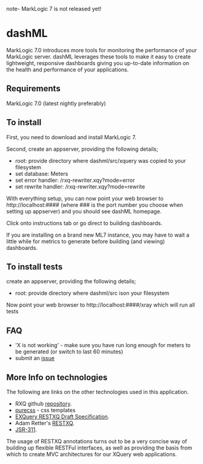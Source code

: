 note- MarkLogic 7 is not released yet!

# dashML

MarkLogic 7.0 introduces more tools for monitoring the performance of your MarkLogic server. dashML leverages these tools to make it easy to create lightweight, responsive dashboards giving you up-to-date information on the health and performance of your applications.
 
## Requirements

MarkLogic 7.0 (latest nightly preferably)

## To install

First, you need to download and install MarkLogic 7.

Second, create an appserver, providing the following details;

* root: provide directory where dashml/src/xquery was copied to your filesystem
* set database: Meters
* set error handler: /rxq-rewriter.xqy?mode=error
* set rewrite handler: /rxq-rewriter.xqy?mode=rewrite

With everything setup, you can now point your web browser to http://localhost:####  (where ### is the port number you choose when setting up appserver) and you should see dashML homepage.

Click onto instructions tab or go direct to building dashboards.

If you are installing on a brand new ML7 instance, you may have to wait a little while for metrics to generate before building (and viewing) dashboards.

## To install tests

create an appserver, providing the following details;

* root: provide directory where dashml/src ison your filesystem

Now point your web browser to http://localhost:####/xray which will run all tests

## FAQ

* 'X is not working' - make sure you have run long enough for meters to be generated (or switch to last 60 minutes)
* submit an [issue](https://github.com/xquery/dashML/issues)


## More Info on technologies

The following are links on the other technologies used in this application.

* RXQ github [repository](https://github.com/xquery/rxq).
* [purecss](http://purecss.io/) - css templates
* [EXQuery RESTXQ Draft Specification](http://exquery.github.com/exquery/exquery-restxq-specification/restxq-1.0-specification.html#method-annotation).
* Adam Retter's [RESTXQ](http://archive.xmlprague.cz/2012/presentations/RESTful_XQuery.pdf).
* [JSR-311](http://download.oracle.com/otndocs/jcp/jaxrs-1.0-fr-eval-oth-JSpec/).
 
The usage of RESTXQ annotations turns out to be a very concise way of building up flexible RESTFul interfaces, as well as providing the basis from which to create MVC architectures for our XQuery web applications.
